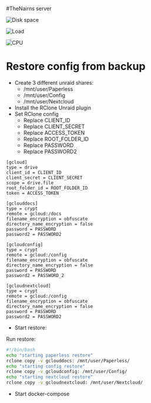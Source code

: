 #TheNairns server

![Disk space](https://netdata.thenairn.com/api/v1/badge.svg?chart=disk_space._&alarm=disk_space_usage&refresh=auto)

![Load](https://netdata.thenairn.com/api/v1/badge.svg?chart=system.load&alarm=load_average_5&refresh=auto)

![CPU](https://netdata.thenairn.com/api/v1/badge.svg?chart=system.cpu&alarm=10min_cpu_usage&refresh=auto)

# Restore config from backup

- Create 3 different unraid shares:
  - /mnt/user/Paperless
  - /mnt/user/Config
  - /mnt/user/Nextcloud
- Install the RClone Unraid plugin
- Set RClone config
  - Replace CLIENT_ID
  - Replace CLIENT_SECRET
  - Replace ACCESS_TOKEN
  - Replace ROOT_FOLDER_ID
  - Replace PASSWORD
  - Replace PASSWORD2

```
[gcloud]
type = drive
client_id = CLIENT_ID
client_secret = CLIENT_SECRET
scope = drive.file
root_folder_id = ROOT_FOLDER_ID
token = ACCESS_TOKEN

[gclouddocs]
type = crypt
remote = gcloud:/docs
filename_encryption = obfuscate
directory_name_encryption = false
password = PASSWORD
password2 = PASSWORD2

[gcloudconfig]
type = crypt
remote = gcloud:/config
filename_encryption = obfuscate
directory_name_encryption = false
password = PASSWORD
password2 = PASSWORD_2

[gcloudnextcloud]
type = crypt
remote = gcloud:/config
filename_encryption = obfuscate
directory_name_encryption = false
password = PASSWORD
password2 = PASSWORD2
```


- Start restore:


Run restore:
```bash
#!/bin/bash
echo "starting paperless restore"
rclone copy -v gclouddocs: /mnt/user/Paperless/ 
echo "starting config restore"
rclone copy -v gcloudconfig: /mnt/user/Config/
echo "starting nextcloud restore"
rclone copy -v gcloudnextcloud: /mnt/user/Nextcloud/
```

- Start docker-compose
